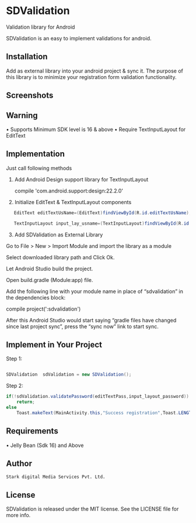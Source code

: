 # SDValidation
Validation library for Android

SDValidation is an easy to implement validations for android.
## Installation
Add as external library into your android project & sync it.
The purpose of this library is to minimize your registration form validation functionality.
## Screenshots
   
## Warning
•	Supports Minimum SDK level is 16 & above
•	Require TextInputLayout for EditText
## Implementation
Just call following methods
1.	Add Android Design support library for TextInputLayout

    compile 'com.android.support:design:22.2.0'


2.	Initialize EditText & TextInputLayout components
``` java
   EditText editTextUsName=(EditText)findViewById(R.id.editTextUsName);

   TextInputLayout input_lay_usname=(TextInputLayout)findViewById(R.id.ipusname);
```
3.	Add SDValidation as External Library 

  Go to File > New > Import Module and import the library as a module 

  Select downloaded library path and Click Ok.

  Let Android Studio build the project. 

  Open build.gradle (Module:app) file. 

  Add the following line with your module name in place of “sdvalidation” in the dependencies block:

compile project(':sdvalidation')

After this Android Studio would start saying “gradle files have changed since last project sync”, press the “sync now” link to start sync.





## Implement in Your Project
Step 1:
``` java

SDValidation  sdValidation = new SDValidation();

```

Step 2:
``` java
if(!sdValidation.validatePassword(editTextPass,input_layout_password))
    return;
else
    Toast.makeText(MainActivity.this,"Success registration",Toast.LENGTH_SHORT).show();
```
## Requirements
•	Jelly Bean (Sdk 16) and Above
## Author
	Stark digital Media Services Pvt. Ltd.
## License
SDValidation is released under the MIT license. See the LICENSE file for more info.

